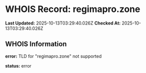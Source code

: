 # WHOIS Record: regimapro.zone

**Last Updated:** 2025-10-13T03:29:40.026Z
**Checked At:** 2025-10-13T03:29:40.026Z

## WHOIS Information

**error:** TLD for "regimapro.zone" not supported

**status:** error

